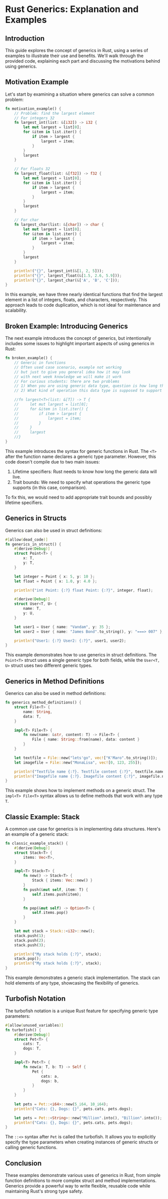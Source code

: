 # Rust Generics: Explanation and Examples

## Introduction

This guide explores the concept of generics in Rust, using a series of examples to illustrate their use and benefits. We'll walk through the provided code, explaining each part and discussing the motivations behind using generics.

## Motivation Example

Let's start by examining a situation where generics can solve a common problem:

```rust
fn motivation_example() {
    // Problem: find the largest element
    // For integers 32
    fn largest_int(list: &[i32]) -> i32 {
        let mut largest = list[0];
        for &item in list.iter() {
            if item > largest {
                largest = item;
            }
        }
        largest
    }

    // For floats 32
    fn largest_float(list: &[f32]) -> f32 {
        let mut largest = list[0];
        for &item in list.iter() {
            if item > largest {
                largest = item;
            }
        }
        largest
    }

    // For char
    fn largest_char(list: &[char]) -> char {
        let mut largest = list[0];
        for &item in list.iter() {
            if item > largest {
                largest = item;
            }
        }
        largest
    }

    println!("{}", largest_int(&[1, 2, 5]));
    println!("{}", largest_float(&[1.5, 2.6, 5.9]));
    println!("{}", largest_char(&['A', 'B', 'C']));
}
```

In this example, we have three nearly identical functions that find the largest element in a list of integers, floats, and characters, respectively. This approach leads to code duplication, which is not ideal for maintenance and scalability.

## Broken Example: Introducing Generics

The next example introduces the concept of generics, but intentionally includes some issues to highlight important aspects of using generics in Rust:

```rust
fn broken_example() {
    // Generic in functions
    // Often used case scenario, example not working
    // but just to give you general idea how it may look
    // with next week knowledge we will make it work
    // For curious students: there are two problems
    // 1) When you are using generic data type, question is how long that data will live
    // 2) What kind of operation this data type is supposed to support

    //fn largest<T>(list: &[T]) -> T { 
    //     let mut largest = list[0];
    //     for &item in list.iter() {
    //         if item > largest {
    //             largest = item;
    //         }
    //     }
    //     largest
    //}
}
```

This example introduces the syntax for generic functions in Rust. The `<T>` after the function name declares a generic type parameter. However, this code doesn't compile due to two main issues:

1. Lifetime specifiers: Rust needs to know how long the generic data will live.
2. Trait bounds: We need to specify what operations the generic type supports (in this case, comparison).

To fix this, we would need to add appropriate trait bounds and possibly lifetime specifiers.

## Generics in Structs

Generics can also be used in struct definitions:

```rust
#[allow(dead_code)]
fn generics_in_struct() {
    #[derive(Debug)]
    struct Point<T> {
        x: T,
        y: T,
    }

    let integer = Point { x: 5, y: 10 };
    let float = Point { x: 1.0, y: 4.0 };

    println!("int Point: {:?} float Point: {:?}", integer, float);

    #[derive(Debug)]
    struct User<T, U> {
        name: T,
        y: U,
    }

    let user1 = User { name: "Vandam", y: 35 };
    let user2 = User { name: "James Bond".to_string(), y: "===> 007" };

    println!("User1: {:?} User2: {:?}", user1, user2);
}
```

This example demonstrates how to use generics in struct definitions. The `Point<T>` struct uses a single generic type for both fields, while the `User<T, U>` struct uses two different generic types.

## Generics in Method Definitions

Generics can also be used in method definitions:

```rust
fn generics_method_definitions() {
    struct File<T> {
        name: String,
        data: T,
    }

    impl<T> File<T> {
        fn new(name: &str, content: T) -> File<T> {
            File { name: String::from(name), data: content }
        }
    }

    let textfile = File::new("lets'go", vec!["K'Maro".to_string()]);
    let imagefile = File::new("MonaLisa", vec![0, 123, 255]);

    println!("Textfile name {:?}. Textfile content {:?}", textfile.name, textfile.data);
    println!("Imagefile name {:?}. Imagefile content {:?}", imagefile.name, imagefile.data);
}
```

This example shows how to implement methods on a generic struct. The `impl<T> File<T>` syntax allows us to define methods that work with any type `T`.

## Classic Example: Stack

A common use case for generics is in implementing data structures. Here's an example of a generic stack:

```rust
fn classic_example_stack() {
    #[derive(Debug)]
    struct Stack<T> {
        items: Vec<T>,
    }

    impl<T> Stack<T> {
        fn new() -> Stack<T> {
            Stack { items: Vec::new() }
        }
        fn push(&mut self, item: T) {
            self.items.push(item);
        }

        fn pop(&mut self) -> Option<T> {
            self.items.pop()
        }
    }

    let mut stack = Stack::<i32>::new();
    stack.push(1);
    stack.push(2);
    stack.push(3);

    println!("My stack holds {:?}", stack);
    stack.pop();
    println!("My stack holds {:?}", stack);
}
```

This example demonstrates a generic stack implementation. The stack can hold elements of any type, showcasing the flexibility of generics.

## Turbofish Notation

The turbofish notation is a unique Rust feature for specifying generic type parameters:

```rust
#[allow(unused_variables)]
fn turbofish() {
    #[derive(Debug)]
    struct Pet<T> {
        cats: T,
        dogs: T,
    }

    impl<T> Pet<T> {
        fn new(a: T, b: T) -> Self {
            Pet {
                cats: a,
                dogs: b,
            }
        }
    }
    
    let pets = Pet::<i64>::new(5_i64, 10_i64);
    println!("Cats: {}, Dogs: {}", pets.cats, pets.dogs);

    let pets = Pet::<String>::new("Million".into(), "Billion".into());
    println!("Cats: {}, Dogs: {}", pets.cats, pets.dogs);
}
```

The `::<>` syntax after `Pet` is called the turbofish. It allows you to explicitly specify the type parameters when creating instances of generic structs or calling generic functions.

## Conclusion

These examples demonstrate various uses of generics in Rust, from simple function definitions to more complex struct and method implementations. Generics provide a powerful way to write flexible, reusable code while maintaining Rust's strong type safety.
